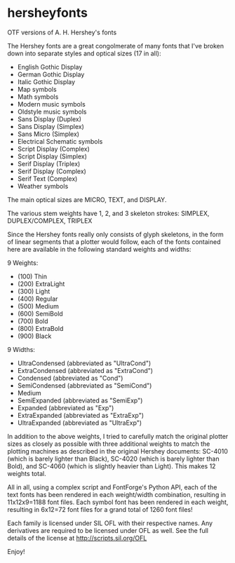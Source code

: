 # hersheyfonts
OTF versions of A. H. Hershey's fonts

The Hershey fonts are a great congolmerate of many fonts that I've broken down into separate styles and optical sizes (17 in all):
* English Gothic Display
* German Gothic Display
* Italic Gothic Display
* Map symbols
* Math symbols
* Modern music symbols
* Oldstyle music symbols
* Sans Display (Duplex)
* Sans Display (Simplex)
* Sans Micro (Simplex)
* Electrical Schematic symbols
* Script Display (Complex)
* Script Display (Simplex)
* Serif Display (Triplex)
* Serif Display (Complex)
* Serif Text (Complex)
* Weather symbols

The main optical sizes are MICRO, TEXT, and DISPLAY.

The various stem weights have 1, 2, and 3 skeleton strokes: SIMPLEX, DUPLEX/COMPLEX, TRIPLEX

Since the Hershey fonts really only consists of glyph skeletons, in the form of linear segments that a plotter would follow, each of the fonts contained here are available in the following standard weights and widths:

9 Weights:
* (100) Thin
* (200) ExtraLight
* (300) Light
* (400) Regular
* (500) Medium
* (600) SemiBold
* (700) Bold
* (800) ExtraBold
* (900) Black

9 Widths:
* UltraCondensed (abbreviated as "UltraCond")
* ExtraCondensed (abbreviated as "ExtraCond")
* Condensed (abbreviated as "Cond")
* SemiCondensed (abbreviated as "SemiCond")
* Medium
* SemiExpanded (abbreviated as "SemiExp")
* Expanded (abbreviated as "Exp")
* ExtraExpanded (abbreviated as "ExtraExp")
* UltraExpanded (abbreviated as "UltraExp")

In addition to the above weights, I tried to carefully match the original plotter sizes as closely as possible with three additional weights to match the plotting machines as described in the original Hershey documents: SC-4010 (which is barely lighter than Black), SC-4020 (which is barely lighter than Bold), and SC-4060 (which is slightly heavier than Light). This makes 12 weights total.

All in all, using a complex script and FontForge's Python API, each of the text fonts has been rendered in each weight/width combination, resulting in 11x12x9=1188 font files. Each symbol font has been rendered in each weight, resulting in 6x12=72 font files for a grand total of 1260 font files!

Each family is licensed under SIL OFL with their respective names. Any derivatives are required to be licensed under OFL as well. See the full details of the license at http://scripts.sil.org/OFL

Enjoy!
